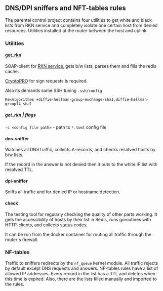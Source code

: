 ## DNS/DPI sniffers and NFT-tables rules

The parental control project contains four utilities to get white and black lists from RKN service and 
completely isolate one certain host from denied resources. Utilities installed at the router between
the host and uplink.

### Utilities

#### [get_rkn](cmd/get_rkn/README.md)

SOAP-client for [RKN service](https://vigruzki.rkn.gov.ru/services/OperatorRequest/?wsdl), 
gets b/w lists, parses them and fills the redis cache.

[CryptoPRO](https://www.cryptopro.ru/products/csp/downloads) for sign requests is required.

Also its demands some SSH tuning `.ssh/config`

```
KexAlgorithms +diffie-hellman-group-exchange-sha1,diffie-hellman-group14-sha1
```

##### get_rkn | flags
`-c <config file path>` - path to `*.toml` config file

#### dns-sniffer

Watches all DNS traffic, collects A-records, and checks resolved hosts by b/w lists.

If the record in the answer is not denied then it puts to the white IP list with resolved TTL.

#### dpi-sniffer

Sniffs all traffic and for denied IP or hostname detection.

#### check

The testing tool for regularly checking the quality of other parts working. It gets the 
accessibility of hosts by their list in Redis, runs goroutines with HTTP-clients, and collects status codes.

It can be run from the docker container for routing all traffic through the router's firewall.

### NF-tables

Traffic to sniffers redirects by the `nf_queue` kernel module. All traffic rejects by default 
except DNS requests and answers. NF-tables rules have a list of allowed IP addresses. 
Every record in the list has a TTL and deletes when this time is expired.
Also, there are the lists filled manually and imported to the rules.
